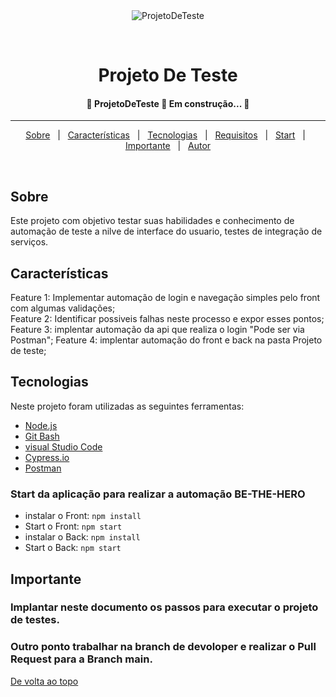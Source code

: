 <div align="center" id=""> 
  <img src="https://user-images.githubusercontent.com/35731884/83360567-e9b52a80-a38a-11ea-8686-6dafcb8c53a7.gif" alt="ProjetoDeTeste" />

  &#xa0;

  <!-- <a href="https://projetodeteste.netlify.app">Demo</a> -->
</div>

<h1 align="center">Projeto De Teste</h1>



<!-- Status -->

 <h4 align="center"> 
	🚧  ProjetoDeTeste 🚀 Em construção...  🚧
</h4> 

<hr> 

<p align="center">
  <a href="#dart-about">Sobre</a> &#xa0; | &#xa0; 
  <a href="#sparkles-features">Características</a> &#xa0; | &#xa0;
  <a href="#rocket-technologies">Tecnologias</a> &#xa0; | &#xa0;
  <a href="#white_check_mark-requirements">Requisitos</a> &#xa0; | &#xa0;
  <a href="#checkered_flag-starting">Start</a> &#xa0; | &#xa0;
  <a href="#memo-license">Importante</a> &#xa0; | &#xa0;
  <a href="https://github.com/filipe342/ProjetoDeTeste/tree/main" target="_blank">Autor</a>
</p>

<br>

## Sobre ##

Este projeto com objetivo testar suas habilidades e conhecimento de automação de teste a nilve de interface do usuario, testes de integração de serviços.

##  Características ##

Feature 1: Implementar automação de login e navegação simples pelo front com algumas validações;\
Feature 2: Identificar possiveis falhas neste processo e expor esses pontos;\
Feature 3: implentar automação da api que realiza o login "Pode ser via Postman";
Feature 4: implentar automação do front e back na pasta Projeto de teste;

##  Tecnologias ##

Neste projeto foram utilizadas as seguintes ferramentas:

- [Node.js](https://nodejs.org/en/)
- [Git Bash](https://git-scm.com/downloads)
- [visual Studio Code](https://code.visualstudio.com/download)
- [Cypress.io](https://docs.cypress.io/guides/getting-started/installing-cypress)
- [Postman](https://www.postman.com/downloads/)

### Start da aplicação para realizar a automação BE-THE-HERO 


- instalar o Front:  `npm install`
- Start o Front:  `npm start`
- instalar o Back:  `npm install`
- Start o Back:  `npm start`


## Importante ##

### Implantar neste documento os passos para executar o projeto de testes.

### Outro ponto trabalhar na branch de devoloper e realizar o Pull Request para a Branch main.

<a href="#top">De volta ao topo</a>


